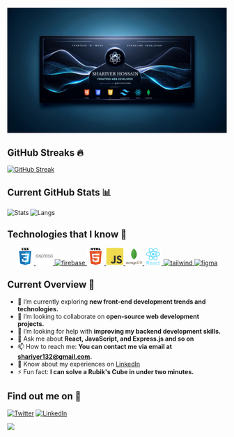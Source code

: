 ![Shariyer Hossain](/images/banner/WhatsApp%20Image%202023-12-09%20at%2014.42.05_a38da193.jpg "Shariyer")

 ## GitHub Streaks 🔥
<p align="center">

 [![GitHub Streak](https://github-readme-streak-stats.herokuapp.com?user=Shariyer132&theme=transparent)](https://git.io/streak-stats)

</p>

## Current GitHub Stats 📊
![Stats](https://github-readme-stats.vercel.app/api?username=Shariyer132&show_icons=true&hide_border=false&theme=jolly&count_private=true&include_all_commits=true)
![Langs](https://github-readme-stats.vercel.app/api/top-langs/?username=Shariyer132&show_icons=true&hide_border=false&theme=jolly&count_private=true&include_all_commits=true&layout=compact)


## Technologies that I know 🧰

<p align="center" > <a href="https://www.w3schools.com/css/" target="_blank" rel="noreferrer"> <img src="https://raw.githubusercontent.com/devicons/devicon/master/icons/css3/css3-original-wordmark.svg" alt="css3" width="40" height="40"/> </a> <a href="https://expressjs.com" target="_blank" rel="noreferrer"> <img src="https://raw.githubusercontent.com/devicons/devicon/master/icons/express/express-original-wordmark.svg" alt="express" width="40" height="40"/> </a> <a href="https://firebase.google.com/" target="_blank" rel="noreferrer"> <img src="https://www.vectorlogo.zone/logos/firebase/firebase-icon.svg" alt="firebase" width="40" height="40"/> </a> <a href="https://www.w3.org/html/" target="_blank" rel="noreferrer"> <img src="https://raw.githubusercontent.com/devicons/devicon/master/icons/html5/html5-original-wordmark.svg" alt="html5" width="40" height="40"/> </a> <a href="https://developer.mozilla.org/en-US/docs/Web/JavaScript" target="_blank" rel="noreferrer"> <img src="https://raw.githubusercontent.com/devicons/devicon/master/icons/javascript/javascript-original.svg" alt="javascript" width="40" height="40"/> </a> <a href="https://www.mongodb.com/" target="_blank" rel="noreferrer"> <img src="https://raw.githubusercontent.com/devicons/devicon/master/icons/mongodb/mongodb-original-wordmark.svg" alt="mongodb" width="40" height="40"/> </a> <a href="https://reactjs.org/" target="_blank" rel="noreferrer"> <img src="https://raw.githubusercontent.com/devicons/devicon/master/icons/react/react-original-wordmark.svg" alt="react" width="40" height="40"/> </a> <a href="https://tailwindcss.com/" target="_blank" rel="noreferrer"> <img src="https://www.vectorlogo.zone/logos/tailwindcss/tailwindcss-icon.svg" alt="tailwind" width="40" height="40"/> </a> 
<a href="https://www.figma.com/" target="_blank" rel="noreferrer"> <img src="https://www.vectorlogo.zone/logos/figma/figma-icon.svg" alt="figma" width="40" height="40"/></a>
</p>

## Current Overview 🌟
- 🌱 I’m currently exploring **new front-end development trends and technologies.**
- 👯 I’m looking to collaborate on **open-source web development projects.**
- 🤝 I’m looking for help with **improving my backend development skills.**
- 💬 Ask me about **React, JavaScript, and Express.js and so on**
- 📫 How to reach me: **You can contact me via email at shariyer132@gmail.com.**
- 📄 Know about my experiences on [LinkedIn](https://www.linkedin.com/in/yourusername)
- ⚡ Fun fact: **I can solve a Rubik's Cube in under two minutes.**


 ## Find out me on 🔎

<p align="center" >

[![Twitter](https://img.shields.io/badge/Twitter-1DA1F2?style=for-the-badge&logo=twitter&logoColor=white)](https://twitter.com/Shariyer49957)
[![LinkedIn](https://img.shields.io/badge/LinkedIn-0077B5?style=for-the-badge&logo=linkedin&logoColor=white)](https://www.linkedin.com/in/sojol-shariyer-hossain-6222992a3/)

</p>


[![](https://visitcount.itsvg.in/api?id=Shariyer132&pretty=true)](https://visitcount.itsvg.in)
